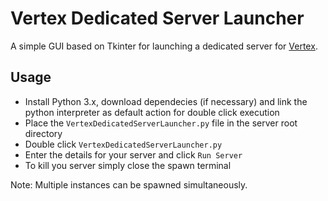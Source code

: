 # Vertex Dedicated Server Launcher
A simple GUI based on Tkinter for launching a dedicated server for [Vertex](https://playvertex.com/).

## Usage
* Install Python 3.x, download dependecies (if necessary) and link the python interpreter as default action for double click execution
* Place the `VertexDedicatedServerLauncher.py` file in the server root directory
* Double click `VertexDedicatedServerLauncher.py`
* Enter the details for your server and click `Run Server`
* To kill you server simply close the spawn terminal

Note: Multiple instances can be spawned simultaneously.


